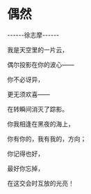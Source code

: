# 偶然

------徐志摩------

我是天空里的一片云，

偶尔投影在你的波心——

你不必讶异，
	
更无须欢喜——
	
在转瞬间消灭了踪影。


你我相逢在黑夜的海上，

你有你的，我有我的，方向；

你记得也好，

最好你忘掉，

在这交会时互放的光亮！
